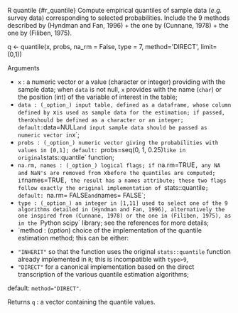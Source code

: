 R quantile {#r_quantile}
Compute empirical quantiles of sample data (_e.g._ survey data) corresponding to selected
probabilities. Include the 9 methods described by (Hyndman and Fan, 1996) + the one by
(Cunnane, 1978) + the one by (Filiben, 1975).


q <- quantile(x, probs, na_rm = False, type = 7, method='DIRECT', limit=(0,1))


Arguments
* `x` : a numeric vector or a value (character or integer) providing with the sample
data; when `data` is not null, `x` provides with the name (`char`) or the position
(int) of the variable of interest in the table;
* `data : (_option_) input table, defined as a dataframe, whose column defined by `x`
is used as sample data for the estimation; if passed, then `x` should be defined as
a character or an integer; default: `data=NULL` and input sample data should be passed
as numeric vector in `x`;
* `probs : (_option_) numeric vector giving the probabilities with values in [0,1];
default: `probs=seq(0, 1, 0.25)` like in original `stats::quantile` function;
* `na.rm, names : (_option_) logical flags; if `na.rm=TRUE`, any NA and NaN's are
removed from `x` before the quantiles are computed; if `names=TRUE`, the result has
a names attribute; these two flags follow exactly the original implementation of
`stats::quantile`; default: `na.rm= FALSE` and `names= FALSE`;
* `type : (_option_) an integer in [1,11] used to select one of the 9 algorithms
detailed in (Hyndman and Fan, 1996), alternatively the one inspired from (Cunnane, 1978)
or the one in (Filiben, 1975), as in the `Python scipy` library; see the references for
more details;
* `method : (_option_) choice of the implementation of the quantile estimation method;
this can be either:
+ `"INHERIT"` so that the function uses the original `stats::quantile` function already
implemented in `R`; this is incompatible with `type>9`,
+ `"DIRECT"` for a canonical implementation based on the direct transcription of the various
quantile estimation algorithms;

default: `method="DIRECT"`.

Returns
`q` : a vector containing the quantile values.
